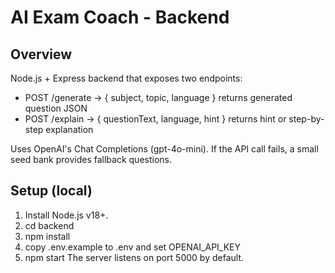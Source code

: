 
# AI Exam Coach - Backend
## Overview
Node.js + Express backend that exposes two endpoints:
- POST /generate  -> { subject, topic, language }  returns generated question JSON
- POST /explain   -> { questionText, language, hint } returns hint or step-by-step explanation

Uses OpenAI's Chat Completions (gpt-4o-mini). If the API call fails, a small seed bank provides fallback questions.

## Setup (local)
1. Install Node.js v18+.
2. cd backend
3. npm install
4. copy .env.example to .env and set OPENAI_API_KEY
5. npm start
The server listens on port 5000 by default.
